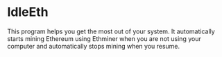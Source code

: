 # IdleEth

This program helps you get the most out of your system.  It automatically starts mining Ethereum using Ethminer when you are not using your computer and automatically stops mining when you resume.
